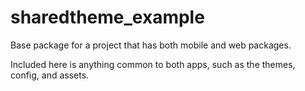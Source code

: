 # sharedtheme_example

Base package for a project that has both mobile and web packages.

Included here is anything common to both apps, such as the themes, config, and
assets.